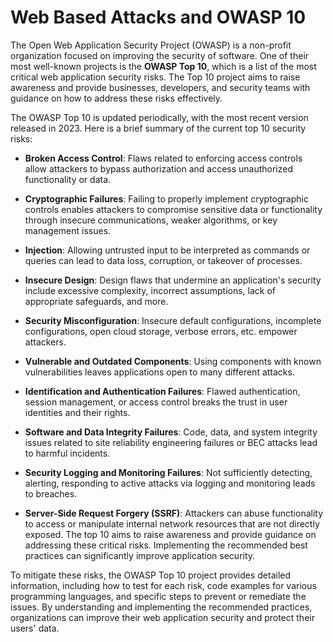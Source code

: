 # Web Based Attacks and OWASP 10

The Open Web Application Security Project (OWASP) is a non-profit organization focused on improving the security of software. One of their most well-known projects is the **OWASP Top 10**, which is a list of the most critical web application security risks. The Top 10 project aims to raise awareness and provide businesses, developers, and security teams with guidance on how to address these risks effectively.

The OWASP Top 10 is updated periodically, with the most recent version released in 2023. Here is a brief summary of the current top 10 security risks:

- **Broken Access Control**: Flaws related to enforcing access controls allow attackers to bypass authorization and access unauthorized functionality or data.

- **Cryptographic Failures**: Failing to properly implement cryptographic controls enables attackers to compromise sensitive data or functionality through insecure communications, weaker algorithms, or key management issues.

- **Injection**: Allowing untrusted input to be interpreted as commands or queries can lead to data loss, corruption, or takeover of processes.

- **Insecure Design**: Design flaws that undermine an application's security include excessive complexity, incorrect assumptions, lack of appropriate safeguards, and more.

- **Security Misconfiguration**: Insecure default configurations, incomplete configurations, open cloud storage, verbose errors, etc. empower attackers.

- **Vulnerable and Outdated Components**: Using components with known vulnerabilities leaves applications open to many different attacks.

- **Identification and Authentication Failures**: Flawed authentication, session management, or access control breaks the trust in user identities and their rights.

- **Software and Data Integrity Failures**: Code, data, and system integrity issues related to site reliability engineering failures or BEC attacks lead to harmful incidents.

- **Security Logging and Monitoring Failures**: Not sufficiently detecting, alerting, responding to active attacks via logging and monitoring leads to breaches.

- **Server-Side Request Forgery (SSRF)**: Attackers can abuse functionality to access or manipulate internal network resources that are not directly exposed.
The top 10 aims to raise awareness and provide guidance on addressing these critical risks. Implementing the recommended best practices can significantly improve application security.

To mitigate these risks, the OWASP Top 10 project provides detailed information, including how to test for each risk, code examples for various programming languages, and specific steps to prevent or remediate the issues. By understanding and implementing the recommended practices, organizations can improve their web application security and protect their users' data.
